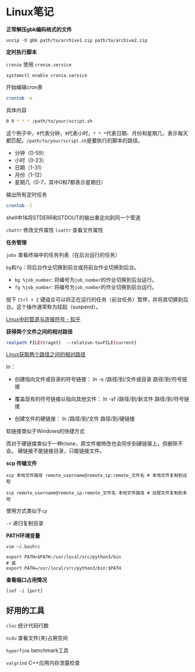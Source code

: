# Linux笔记


**正常解压gbk编码格式的文件**

```shell
unzip -O gbk path/to/archive1.zip path/to/archive2.zip
```

**定时执行脚本**

`cronie` 使用 `cronie.service`

```
systemctl enable cronie.service
```

开始编辑cron表

```bash
crontab -e
```

具体内容

```bash
0 9 * * * /path/to/your/script.sh
```

这个例子中，`0`代表分钟，`9`代表小时，`* * *`代表日期、月份和星期几，表示每天都匹配。`/path/to/your/script.sh`是要执行的脚本的路径。

- 分钟（0-59）
- 小时（0-23）
- 日期（1-31）
- 月份（1-12）
- 星期几（0-7，其中0和7都表示星期日）

输出所有定时任务

```bash
crontab -l
```

shell中1&将STDERR和STDOUT的输出重定向到同一个管道

`chattr` 修改文件属性
`lsattr` 查看文件属性

**任务管理**

`jobs` 查看终端中的任务列表（在后台运行的任务）

`bg`和`fg`：将后台作业切换到前台或将前台作业切换到后台。

- `bg %job_number`: 将编号为`job_number`的作业切换到后台运行。
- `fg %job_number`: 将编号为`job_number`的作业切换到前台运行。

按下 `Ctrl + Z` 键组合可以将正在运行的任务（前台任务）暂停，并将其切换到后台。这个操作通常称为挂起（suspend）。

[Linux中的管道与连接符号 - 知乎](https://zhuanlan.zhihu.com/p/223681357)

**获得两个文件之间的相对路径**

```sh
realpath FILE(traget)  --relative-to=FILE(current)
```

[Linux获取两个路径之间的相对路径](https://www.cnblogs.com/jmliao/p/12400597.html)

ln：
  - 创建指向文件或目录的符号链接：
    ln -s /路径/到/文件或目录 路径/到/符号链接

  - 覆盖现有的符号链接以指向其他文件：
    ln -sf /路径/到/新文件 路径/到/符号链接

  - 创建文件的硬链接：
    ln /路径/到/文件 路径/到/硬链接


软链接类似于Windows的快捷方式

而对于硬链接类似于一种clone，原文件被修改也会同步到硬链接上，但删除不会。
硬链接不能链接目录，只能链接文件。


**scp 传输文件**

```shell
scp 本地文件路径 remote_username@remote_ip:remote_文件名 # 本地文件复制到远程

scp remote_username@remote_ip:remote_文件名 本地文件路径 # 远程文件复制到本地
```

使用方式类似于`cp`

`-r` 递归复制目录


**PATH环境变量**

```shell
vim ~/.bashrc
```

```shell
export PATH=$PATH:/usr/local/src/python3/bin
# 或
export PATH=/usr/local/src/python3/bin:$PATH
```


**查看端口占用情况**

```shell
lsof -i [port]
```

## 好用的工具

`cloc` 统计代码行数

`ncdu` 查看文件(夹)占用空间

`hyperfine` benchmark工具

`valgrind` C++应用内存泄露检查